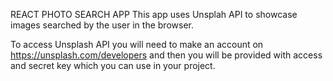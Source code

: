 REACT PHOTO SEARCH APP
This app uses Unsplah API to showcase images searched by the user in the browser.

To access Unsplash API you will need to make an account on https://unsplash.com/developers
and then you will be provided with access and secret key which you can use in your project.